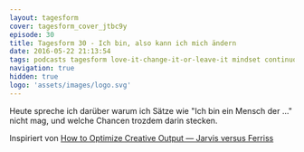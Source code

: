 ```yaml
---
layout: tagesform
cover: tagesform_cover_jtbc9y
episode: 30
title: Tagesform 30 - Ich bin, also kann ich mich ändern
date: 2016-05-22 21:13:54
tags: podcasts tagesform love-it-change-it-or-leave-it mindset continuous-improvement
navigation: true
hidden: true
logo: 'assets/images/logo.svg'
---
```


Heute spreche ich darüber warum ich Sätze wie "Ich bin ein Mensch der ..." 
nicht mag, und welche Chancen trozdem darin stecken.

<!-- more -->

Inspiriert von [How to Optimize Creative Output — Jarvis versus Ferriss](http://fourhourworkweek.com/2016/05/13/how-to-optimize-creative-output-jarvis-versus-ferriss/)
